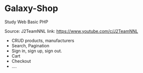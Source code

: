 # Galaxy-Shop

Study Web Basic PHP

Source: J2TeamNNL
link: https://www.youtube.com/c/J2TeamNNL

- CRUD products, manufacturers
- Search, Pagination
- Sign in, sign up, sign out.
- Cart
- Checkout
- ....
